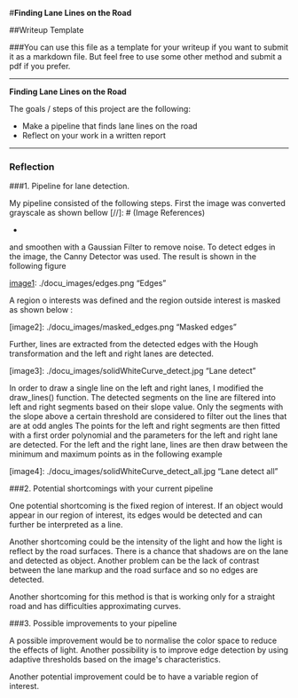 #**Finding Lane Lines on the Road** 

##Writeup Template

###You can use this file as a template for your writeup if you want to submit it as a markdown file. But feel free to use some other method and submit a pdf if you prefer.

---

**Finding Lane Lines on the Road**

The goals / steps of this project are the following:
* Make a pipeline that finds lane lines on the road
* Reflect on your work in a written report




---

### Reflection

###1. Pipeline for lane detection.

My pipeline consisted of the following steps.  First the image was converted grayscale as shown bellow
[//]: # (Image References)


[image1]: ./docu_images/gray.jpg "Grayscale"

-
and smoothen with a Gaussian Filter to remove noise. To detect edges in the image, the Canny Detector was used. The result is shown in the following figure

[image1]: ./docu_images/edges.png “Edges”

A region o interests was defined  and the region outside interest is masked as shown below :

[image2]: ./docu_images/masked_edges.png “Masked edges”

Further, lines are extracted from the detected edges with the Hough transformation and the left and right lanes are detected. 

[image3]: ./docu_images/solidWhiteCurve_detect.jpg “Lane detect” 
 
In order to draw a single line on the left and right lanes, I modified the draw_lines() function. The detected segments on the line are filtered into left and right segments based on their slope value.
Only the segments with the slope above a certain threshold are considered to filter out the lines that are at odd angles
The points for the left and right segments are then fitted with a first order polynomial and the parameters for the left and right lane are detected.
For the left and the right lane, lines are then draw between the minimum and maximum points as in the following example

[image4]: ./docu_images/solidWhiteCurve_detect_all.jpg “Lane detect all” 


###2. Potential shortcomings with your current pipeline


One potential shortcoming is the fixed region of interest. If an object would appear in our region of interest, its edges would be detected and can further be interpreted as a line.

Another shortcoming could be the intensity of the light and how the light is reflect by the road surfaces. There is a chance that shadows are on the lane and detected as object. Another problem can be the lack of contrast between the lane markup and the road surface and so no edges are detected.

Another shortcoming for this method is that is working only for a straight road and has difficulties approximating curves. 


###3. Possible improvements to your pipeline

A possible improvement would be to normalise the color space to reduce the effects of light. Another possibility is to improve edge detection by using adaptive thresholds based on the image's characteristics. 

Another potential improvement could be to have a variable region of interest.

